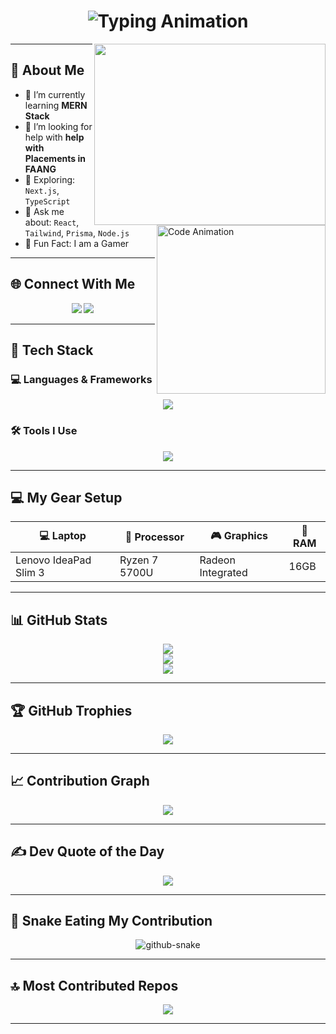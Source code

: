 <h1 align="center">
  <img src="https://readme-typing-svg.herokuapp.com?font=Fira+Code&size=25&pause=1000&center=true&vCenter=true&width=500&lines=Hi+I'm+Kumaravel!;Full-Stack+Developer;" alt="Typing Animation" />
</h1>

<p align="center">
 <img align="right" width="370" height="290" src="https://i.pinimg.com/originals/47/f0/34/47f0342cec72b800463bf003eac1257e.gif">     
</p>

---

## 🧠 About Me

<img align="right" src="https://mir-s3-cdn-cf.behance.net/project_modules/source/06f21a161921919.63cd7887d0a70.gif" width="270" alt="Code Animation" />

- 🌱 I’m currently learning **MERN Stack**
- 🤝 I’m looking for help with **help with Placements in FAANG** 
- 🧪 Exploring: `Next.js`, `TypeScript`  
- 💬 Ask me about: `React`, `Tailwind`, `Prisma`, `Node.js`  
- 🧠 Fun Fact: I am a Gamer

---

## 🌐 Connect With Me

<p align="center">
  <a href="https://www.linkedin.com/in/kumaravel4502/" target="_blank"><img src="https://skillicons.dev/icons?i=linkedin" /></a>
  <a href="mailto:Kumaravel4502q@gmail.com"><img src="https://skillicons.dev/icons?i=gmail" /></a>
</p>

---

## 🧰 Tech Stack

### 💻 Languages & Frameworks
<p align="center">
  <img src="https://skillicons.dev/icons?i=html,css,js,ts,react,nextjs,nodejs,express,mongodb,python,java,tailwind,bootstrap" />
</p>

### 🛠️ Tools I Use
<p align="center">
  <img src="https://skillicons.dev/icons?i=git,github,vscode,vercel,postman,prisma,npm" />
</p>

---

## 💻 My Gear Setup

| 💻 Laptop              | 🧠 Processor     | 🎮 Graphics          | 🔋 RAM   |
|------------------------|------------------|-----------------------|-----------|
| Lenovo IdeaPad Slim 3  | Ryzen 7 5700U    | Radeon Integrated     |   16GB    |

---

## 📊 GitHub Stats

<p align="center">
  <img src="https://github-readme-stats.vercel.app/api?username=Kumaravel4502&theme=github_dark&hide_border=false&include_all_commits=true&count_private=true" />
  <br/>
  <img src="https://streak-stats.demolab.com?user=Kumaravel4502&theme=github-dark&hide_border=false" />
  <br/>
  <img src="https://github-readme-stats.vercel.app/api/top-langs/?username=Kumaravel4502&theme=github_dark&hide_border=false&layout=compact" />
</p>

---

## 🏆 GitHub Trophies

<p align="center">
  <img src="https://github-profile-trophy.vercel.app/?username=Kumaravel4502&theme=algolia&no-frame=false&no-bg=true&margin-w=15" />
</p>

---

## 📈 Contribution Graph

<p align="center">
  <img src="https://github-readme-activity-graph.vercel.app/graph?username=Kumaravel4502&theme=react-dark&bg_color=1d1d1d&color=00bcd4&line=00f5a0&point=f5a623&area=true&hide_border=true" />
</p>

---

## ✍️ Dev Quote of the Day

<p align="center">
  <img src="https://quotes-github-readme.vercel.app/api?type=horizontal&theme=dark" />
</p>

---

## 🐍 Snake Eating My Contribution

<p align="center">
  <picture >
    <source media="(prefers-color-scheme: dark)" srcset="https://raw.githubusercontent.com/tobiasmeyhoefer/tobiasmeyhoefer/output/github-snake-dark.svg" />
    <source media="(prefers-color-scheme: light)" srcset="https://raw.githubusercontent.com/tobiasmeyhoefer/tobiasmeyhoefer/output/github-snake.svg" />
    <img alt="github-snake" src="https://raw.githubusercontent.com/tobiasmeyhoefer/tobiasmeyhoefer/output/github-snake.svg" />
  </picture>
</p>

---

## 🔝 Most Contributed Repos

<p align="center">
  <img src="https://github-contributor-stats.vercel.app/api?username=Kumaravel4502&limit=5&theme=dark&combine_all_yearly_contributions=true" />
</p>

---

 
